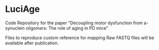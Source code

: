 # LuciAge
Code Repository for the paper "Decoupling motor dysfunction from a-synuclein oligomers: The role of aging in PD mice"

Files to reproduce custom reference for mapping Raw FASTQ files will be available after publication.
